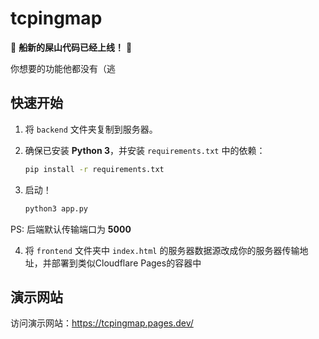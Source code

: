 # tcpingmap

🎉 **船新的屎山代码已经上线！** 🎉

你想要的功能他都没有（逃

## 快速开始

1. 将 `backend` 文件夹复制到服务器。
2. 确保已安装 **Python 3**，并安装 `requirements.txt` 中的依赖：
   
   ```bash
   pip install -r requirements.txt
3. 启动！
   ```bash
   python3 app.py
   
PS: 后端默认传输端口为 **5000**

4. 将 `frontend` 文件夹中 `index.html` 的服务器数据源改成你的服务器传输地址，并部署到类似Cloudflare Pages的容器中

## 演示网站
访问演示网站：https://tcpingmap.pages.dev/
